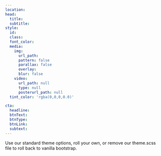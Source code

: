 ```yaml
---
location:
head:
  title:
  subtitle:
style:
  id:
  class:
  font_color:
  media:
    img:
      url_path:
      pattern: false
      parallax: false
      overlay:
      blur: false
    video:
      url_path: null
      type: null  
      posterurl_path: null  
  tint_color: 'rgba(0,0,0,0.0)'

cta:
  headline:
  btnText:
  btnType:
  btnLink:
  subtext:
---
```


Use our standard theme options, roll your own, or remove our theme.scss file to roll back to vanilla bootstrap.
